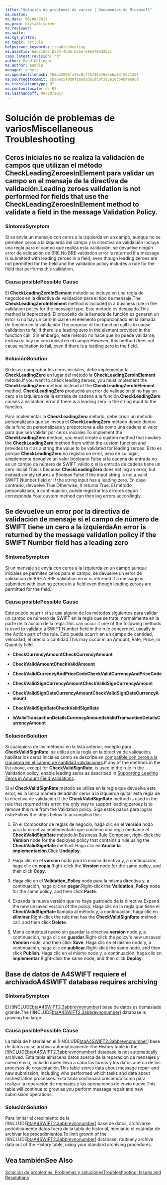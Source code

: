```yaml
---
title: "Solución de problemas de varios | Documentos de Microsoft"
ms.custom: 
ms.date: 06/08/2017
ms.prod: biztalk-server
ms.reviewer: 
ms.suite: 
ms.tgt_pltfrm: 
ms.topic: article
helpviewer_keywords: troubleshooting
ms.assetid: 6ebc1867-b5d3-46de-b3bd-69e570ed2b2c
caps.latest.revision: "3"
author: MandiOhlinger
ms.author: mandia
manager: anneta
ms.openlocfilehash: 765b32895fa76c0c77b740b76e2e6a03f0571351
ms.sourcegitcommit: cb908c540d8f1a692d01dc8f313e16cb4b4e696d
ms.translationtype: MT
ms.contentlocale: es-ES
ms.lasthandoff: 09/20/2017
---
```

# <a name="miscellaneous-troubleshooting"></a><span data-ttu-id="897a7-102">Solución de problemas de varios</span><span class="sxs-lookup"><span data-stu-id="897a7-102">Miscellaneous Troubleshooting</span></span>
## <a name="leading-zeroes-validation-is-not-performed-for-fields-that-use-the-checkleadingzeroesinelement-method-to-validate-a-field-in-the-message-validation-policy"></a><span data-ttu-id="897a7-103">Ceros iniciales no se realiza la validación de campos que utilizan el método CheckLeadingZeroesInElement para validar un campo en el mensaje de la directiva de validación.</span><span class="sxs-lookup"><span data-stu-id="897a7-103">Leading zeroes validation is not performed for fields that use the CheckLeadingZeroesInElement method to validate a field in the message Validation Policy.</span></span>  
  
### <a name="symptom"></a><span data-ttu-id="897a7-104">Síntoma</span><span class="sxs-lookup"><span data-stu-id="897a7-104">Symptom</span></span>  
 <span data-ttu-id="897a7-105">Si se envía un mensaje con ceros a la izquierda en un campo, aunque no se permiten ceros a la izquierda del campo y la directiva de validación incluye una regla para el campo que realiza esta validación, se devuelve ningún error de validación de BRE.</span><span class="sxs-lookup"><span data-stu-id="897a7-105">No BRE validation error is returned if a message is submitted with leading zeroes in a field, even though leading zeroes are not permitted for the field and the validation policy includes a rule for the field that performs this validation.</span></span>  
  
### <a name="possible-cause"></a><span data-ttu-id="897a7-106">Causa posible</span><span class="sxs-lookup"><span data-stu-id="897a7-106">Possible Cause</span></span>  
 <span data-ttu-id="897a7-107">El **CheckLeadingZeroInElement** método se incluye en una regla de negocios en la directiva de validación para el tipo de mensaje.</span><span class="sxs-lookup"><span data-stu-id="897a7-107">The **CheckLeadingZeroInElement** method is included in a business rule in the validation policy for the message type.</span></span> <span data-ttu-id="897a7-108">Este método es desusado.</span><span class="sxs-lookup"><span data-stu-id="897a7-108">This method is deprecated.</span></span> <span data-ttu-id="897a7-109">El propósito de la llamada de función es generen un error si no hay un cero inicial en el elemento proporcionado en la llamada de función en la validación.</span><span class="sxs-lookup"><span data-stu-id="897a7-109">The purpose of the function call is to cause validation to fail if there is a leading zero in the element provided in the function call.</span></span> <span data-ttu-id="897a7-110">Sin embargo, este método no hace que no puede validarse, incluso si hay un cero inicial en el campo.</span><span class="sxs-lookup"><span data-stu-id="897a7-110">However, this method does not cause validation to fail, even if there is a leading zero in the field.</span></span>  
  
### <a name="solution"></a><span data-ttu-id="897a7-111">Solución</span><span class="sxs-lookup"><span data-stu-id="897a7-111">Solution</span></span>  
 <span data-ttu-id="897a7-112">Si desea comprobar los ceros iniciales, debe implementar la **CheckLeadingZero** en lugar del método la **CheckLeadingZeroInElement** método.</span><span class="sxs-lookup"><span data-stu-id="897a7-112">If you want to check leading zeroes, you must implement the **CheckLeadingZero** method instead of the **CheckLeadingZeroInElement** method.</span></span> <span data-ttu-id="897a7-113">**CheckLeadingZero** producirá un error de validación si no hay un cero a la izquierda de la entrada de cadena a la función.</span><span class="sxs-lookup"><span data-stu-id="897a7-113">**CheckLeadingZero** causes a validation error if there is a leading zero in the string input to the function.</span></span>  
  
 <span data-ttu-id="897a7-114">Para implementar la **CheckLeadingZero** método, debe crear un método personalizado que se invoca el **CheckLeadingZero** método desde dentro de la función personalizada y proporciona a ella como una cadena el valor para que sea validar por ceros iniciales.</span><span class="sxs-lookup"><span data-stu-id="897a7-114">To implement the **CheckLeadingZero** method, you must create a custom method that invokes the **CheckLeadingZero** method from within the custom function and provides to it as a string the value to be validated for leading zeroes.</span></span> <span data-ttu-id="897a7-115">Esto es porque **CheckLeadingZero** no registra un error, pero en su lugar, simplemente devuelve un valor booleano False si la cadena de entrada no es un campo de número de SWIFT válido o si la entrada de cadena tiene un cero inicial.</span><span class="sxs-lookup"><span data-stu-id="897a7-115">This is because **CheckLeadingZero** does not log an error, but instead simply returns a Boolean False if the input string is not a valid SWIFT Number field or if the string input has a leading zero.</span></span> <span data-ttu-id="897a7-116">En caso contrario, devuelve True.</span><span class="sxs-lookup"><span data-stu-id="897a7-116">Otherwise, it returns True.</span></span> <span data-ttu-id="897a7-117">El método personalizado, a continuación, puede registrar los errores según corresponda.</span><span class="sxs-lookup"><span data-stu-id="897a7-117">Your custom method can then log errors accordingly.</span></span>  
  
## <a name="an-error-is-returned-by-the-message-validation-policy-if-the-swift-number-field-has-a-leading-zero"></a><span data-ttu-id="897a7-118">Se devuelve un error por la directiva de validación de mensaje si el campo de número de SWIFT tiene un cero a la izquierda</span><span class="sxs-lookup"><span data-stu-id="897a7-118">An error is returned by the message validation policy if the SWIFT Number field has a leading zero</span></span>  
  
### <a name="symptom"></a><span data-ttu-id="897a7-119">Síntoma</span><span class="sxs-lookup"><span data-stu-id="897a7-119">Symptom</span></span>  
 <span data-ttu-id="897a7-120">Si un mensaje se envía con ceros a la izquierda en un campo aunque iniciales se permiten ceros para el campo, se devuelve un error de validación de BRE.</span><span class="sxs-lookup"><span data-stu-id="897a7-120">A BRE validation error is returned if a message is submitted with leading zeroes in a field even though leading zeroes are permitted for the field.</span></span>  
  
### <a name="possible-cause"></a><span data-ttu-id="897a7-121">Causa posible</span><span class="sxs-lookup"><span data-stu-id="897a7-121">Possible Cause</span></span>  
 <span data-ttu-id="897a7-122">Esto puede ocurrir si se usa alguno de los métodos siguientes para validar un campo de número de SWIFT en la regla que se trate, normalmente en la parte de la acción de la regla.</span><span class="sxs-lookup"><span data-stu-id="897a7-122">This can occur if one of the following methods is used to validate a SWIFT Number field in the rule concerned, usually in the Action part of the rule.</span></span> <span data-ttu-id="897a7-123">Esto puede ocurrir en un campo de cantidad, velocidad, el precio o cantidad.</span><span class="sxs-lookup"><span data-stu-id="897a7-123">This may occur in an Amount, Rate, Price, or Quantity field.</span></span>  
  
-   <span data-ttu-id="897a7-124">**CheckCurrencyAmount**</span><span class="sxs-lookup"><span data-stu-id="897a7-124">**CheckCurrencyAmount**</span></span>  
  
-   <span data-ttu-id="897a7-125">**CheckValidAmount**</span><span class="sxs-lookup"><span data-stu-id="897a7-125">**CheckValidAmount**</span></span>  
  
-   <span data-ttu-id="897a7-126">**CheckValidCurrencyAndPriceCode**</span><span class="sxs-lookup"><span data-stu-id="897a7-126">**CheckValidCurrencyAndPriceCode**</span></span>  
  
-   <span data-ttu-id="897a7-127">**CheckValidSignCurrencyAmount**</span><span class="sxs-lookup"><span data-stu-id="897a7-127">**CheckValidSignCurrencyAmount**</span></span>  
  
-   <span data-ttu-id="897a7-128">**CheckValidSignDateCurrencyAmount**</span><span class="sxs-lookup"><span data-stu-id="897a7-128">**CheckValidSignDateCurrencyAmount**</span></span>  
  
-   <span data-ttu-id="897a7-129">**CheckValidSignRate**</span><span class="sxs-lookup"><span data-stu-id="897a7-129">**CheckValidSignRate**</span></span>  
  
-   <span data-ttu-id="897a7-130">**IsValidTransactionDetailsCurrencyAmount**</span><span class="sxs-lookup"><span data-stu-id="897a7-130">**IsValidTransactionDetailsCurrencyAmount**</span></span>  
  
### <a name="solution"></a><span data-ttu-id="897a7-131">Solución</span><span class="sxs-lookup"><span data-stu-id="897a7-131">Solution</span></span>  
 <span data-ttu-id="897a7-132">Si cualquiera de los métodos en la lista anterior, excepto para **CheckValidSignRate**, se utiliza en la regla en la directiva de validación, habilitar los ceros iniciales como se describe en [compatible con ceros a la izquierda en el campo de cantidad validaciones](../../adapters-and-accelerators/accelerator-swift/supporting-leading-zeros-in-amount-field-validations.md).</span><span class="sxs-lookup"><span data-stu-id="897a7-132">If any of the methods in the list above, except for **CheckValidSignRate**, is used in the rule in the Validation policy, enable leading zeros as described in [Supporting Leading Zeros in Amount Field Validations](../../adapters-and-accelerators/accelerator-swift/supporting-leading-zeros-in-amount-field-validations.md).</span></span>  
  
 <span data-ttu-id="897a7-133">Si el **CheckValidSignRate** método se utiliza en la regla que devuelve este error, es la única manera de admitir ceros a la izquierda quitar esta regla de la directiva de validación.</span><span class="sxs-lookup"><span data-stu-id="897a7-133">If the **CheckValidSignRate** method is used in the rule that returned this error, the only way to support leading zeroes is to remove this rule from the Validation policy.</span></span> <span data-ttu-id="897a7-134">Siga estos pasos para lograr esto:</span><span class="sxs-lookup"><span data-stu-id="897a7-134">Follow the steps below to accomplish this:</span></span>  
  
1.  <span data-ttu-id="897a7-135">En el Compositor de reglas de negocio, haga clic en el **versión** nodo para la directiva implementada que contiene una regla mediante el **CheckValidSignRate** método.</span><span class="sxs-lookup"><span data-stu-id="897a7-135">In Business Rule Composer, right-click the **Version** node for the deployed policy that contains a rule using the **CheckValidSignRate** method.</span></span> <span data-ttu-id="897a7-136">Haga clic en **Anular la implementación**.</span><span class="sxs-lookup"><span data-stu-id="897a7-136">Click **Undeploy**.</span></span>  
  
2.  <span data-ttu-id="897a7-137">Haga clic en el **versión** nodo para la misma directiva y, a continuación, haga clic en **copia**.</span><span class="sxs-lookup"><span data-stu-id="897a7-137">Right-click the **Version** node for the same policy, and then click **Copy**.</span></span>  
  
3.  <span data-ttu-id="897a7-138">Haga clic en el **Validation_Policy** nodo para la misma directiva y, a continuación, haga clic en **pegar**.</span><span class="sxs-lookup"><span data-stu-id="897a7-138">Right-click the **Validation_Policy** node for the same policy, and then click **Paste**.</span></span>  
  
4.  <span data-ttu-id="897a7-139">Expanda la nueva versión que no haya guardado de la directiva.</span><span class="sxs-lookup"><span data-stu-id="897a7-139">Expand the new unsaved version of the policy.</span></span> <span data-ttu-id="897a7-140">Haga clic en la regla que tiene el **CheckValidSignRate** llamada al método y, a continuación, haga clic en **eliminar**.</span><span class="sxs-lookup"><span data-stu-id="897a7-140">Right-click the rule that has the **CheckValidSignRate** method call, and then click **Delete**.</span></span>  
  
5.  <span data-ttu-id="897a7-141">Menú contextual nuevo sin guardar la directiva **versión** nodo y, a continuación, haga clic en **guardar**.</span><span class="sxs-lookup"><span data-stu-id="897a7-141">Right-click the policy's new unsaved **Version** node, and then click **Save**.</span></span> <span data-ttu-id="897a7-142">Haga clic en el mismo nodo y, a continuación, haga clic en **publicar**.</span><span class="sxs-lookup"><span data-stu-id="897a7-142">Right-click the same node, and then click **Publish**.</span></span> <span data-ttu-id="897a7-143">Haga clic en el mismo nodo y, a continuación, haga clic en **implementar**.</span><span class="sxs-lookup"><span data-stu-id="897a7-143">Right-click the same node, and then click **Deploy**.</span></span>  
  
## <a name="a4swift-database-requires-archiving"></a><span data-ttu-id="897a7-144">Base de datos de A4SWIFT requiere el archivado</span><span class="sxs-lookup"><span data-stu-id="897a7-144">A4SWIFT database requires archiving</span></span>  
  
### <a name="symptom"></a><span data-ttu-id="897a7-145">Síntoma</span><span class="sxs-lookup"><span data-stu-id="897a7-145">Symptom</span></span>  
 <span data-ttu-id="897a7-146">El [!INCLUDE[btaA4SWIFT2.3abbrevnonumber](../../includes/btaa4swift2-3abbrevnonumber-md.md)] base de datos es demasiado grande.</span><span class="sxs-lookup"><span data-stu-id="897a7-146">The [!INCLUDE[btaA4SWIFT2.3abbrevnonumber](../../includes/btaa4swift2-3abbrevnonumber-md.md)] database is growing too large.</span></span>  
  
### <a name="possible-cause"></a><span data-ttu-id="897a7-147">Causa posible</span><span class="sxs-lookup"><span data-stu-id="897a7-147">Possible Cause</span></span>  
 <span data-ttu-id="897a7-148">La tabla de historial en el [!INCLUDE[btaA4SWIFT2.3abbrevnonumber](../../includes/btaa4swift2-3abbrevnonumber-md.md)] base de datos no se archiva automáticamente.</span><span class="sxs-lookup"><span data-stu-id="897a7-148">The History table in the [!INCLUDE[btaA4SWIFT2.3abbrevnonumber](../../includes/btaa4swift2-3abbrevnonumber-md.md)] database is not automatically archived.</span></span> <span data-ttu-id="897a7-149">Esta tabla almacena datos acerca de la reparación de mensajes y nuevo envío, incluido quién llevó a cabo las tareas y los datos acerca de los procesos de orquestación.</span><span class="sxs-lookup"><span data-stu-id="897a7-149">This table stores data about message repair and new submission, including who performed which tasks and data about orchestration processes.</span></span> <span data-ttu-id="897a7-150">Esta tabla continuará creciendo como para realizar la reparación de mensajes y las operaciones de envío nuevo.</span><span class="sxs-lookup"><span data-stu-id="897a7-150">This table will continue to grow as you perform message repair and new submission operations.</span></span>  
  
### <a name="solution"></a><span data-ttu-id="897a7-151">Solución</span><span class="sxs-lookup"><span data-stu-id="897a7-151">Solution</span></span>  
 <span data-ttu-id="897a7-152">Para limitar el crecimiento de la [!INCLUDE[btaA4SWIFT2.3abbrevnonumber](../../includes/btaa4swift2-3abbrevnonumber-md.md)] base de datos, archivarse periódicamente datos fuera de la tabla de historial, mediante el estándar de archivar los procedimientos.</span><span class="sxs-lookup"><span data-stu-id="897a7-152">To limit growth of the [!INCLUDE[btaA4SWIFT2.3abbrevnonumber](../../includes/btaa4swift2-3abbrevnonumber-md.md)] database, routinely archive data out of the History table, using your standard archiving procedures.</span></span>  
  
## <a name="see-also"></a><span data-ttu-id="897a7-153">Vea también</span><span class="sxs-lookup"><span data-stu-id="897a7-153">See Also</span></span>  
 [<span data-ttu-id="897a7-154">Solución de problemas: Problemas y soluciones</span><span class="sxs-lookup"><span data-stu-id="897a7-154">Troubleshooting: Issues and Resolutions</span></span>](../../adapters-and-accelerators/accelerator-swift/troubleshooting-issues-and-resolutions1.md)
